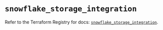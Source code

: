 # `snowflake_storage_integration`

Refer to the Terraform Registry for docs: [`snowflake_storage_integration`](https://registry.terraform.io/providers/snowflakedb/snowflake/2.1.0/docs/resources/storage_integration).
